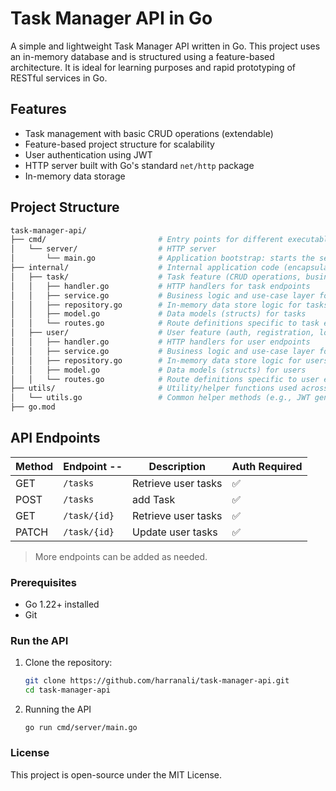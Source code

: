 # Task Manager API in Go
A simple and lightweight Task Manager API written in Go. This project uses an in-memory database and is structured using a feature-based architecture. It is ideal for learning purposes and rapid prototyping of RESTful services in Go.

## Features
- Task management with basic CRUD operations (extendable)
- Feature-based project structure for scalability
- User authentication using JWT
- HTTP server built with Go's standard `net/http` package
- In-memory data storage

## Project Structure
```bash
task-manager-api/
├── cmd/                         # Entry points for different executables
│   └── server/                  # HTTP server 
│       └── main.go              # Application bootstrap: starts the server and loads routes
├── internal/                    # Internal application code (encapsulated, not imported elsewhere)
│   ├── task/                    # Task feature (CRUD operations, business logic, routing)
│   │   ├── handler.go           # HTTP handlers for task endpoints
│   │   ├── service.go           # Business logic and use-case layer for tasks
│   │   ├── repository.go        # In-memory data store logic for tasks
│   │   ├── model.go             # Data models (structs) for tasks
│   │   └── routes.go            # Route definitions specific to task endpoints
│   ├── user/                    # User feature (auth, registration, login)
│   │   ├── handler.go           # HTTP handlers for user endpoints
│   │   ├── service.go           # Business logic and use-case layer for users
│   │   ├── repository.go        # In-memory data store logic for users
│   │   ├── model.go             # Data models (structs) for users
│   │   └── routes.go            # Route definitions specific to user endpoints
├── utils/                       # Utility/helper functions used across the app
│   └── utils.go                 # Common helper methods (e.g., JWT generation, validation)
├── go.mod    
```

## API Endpoints

| Method | Endpoint --  | Description          | Auth Required |
|--------|--------------|----------------------|---------------|
| GET    | `/tasks`     | Retrieve user tasks  | ✅            |
| POST   | `/tasks`     | add Task             | ✅            |
| GET    | `/task/{id}` | Retrieve user tasks  | ✅            |
| PATCH  | `/task/{id}` | Update user tasks    | ✅            |

> More endpoints can be added as needed.

### Prerequisites
- Go 1.22+ installed
- Git

### Run the API
1. Clone the repository:
   ```bash
   git clone https://github.com/harranali/task-manager-api.git
   cd task-manager-api
   ```
2. Running the API
   ```
   go run cmd/server/main.go
   ```

### License
This project is open-source under the MIT License.
